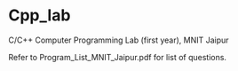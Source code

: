 # Cpp_lab
C/C++ Computer Programming Lab (first year), MNIT Jaipur

Refer to Program_List_MNIT_Jaipur.pdf for list of questions.
